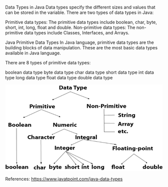Data Types in Java
Data types specify the different sizes and values that can be stored in the variable. There are two types of data types in Java:

Primitive data types: The primitive data types include boolean, char, byte, short, int, long, float and double.
Non-primitive data types: The non-primitive data types include Classes, Interfaces, and Arrays.

Java Primitive Data Types
In Java language, primitive data types are the building blocks of data manipulation. These are the most basic data types available in Java language.

There are 8 types of primitive data types:

boolean data type
byte data type
char data type
short data type
int data type
long data type
float data type
double data type

![Maven Life Cycle](/Screenshots/java-data-types.png)

References:
https://www.javatpoint.com/java-data-types
